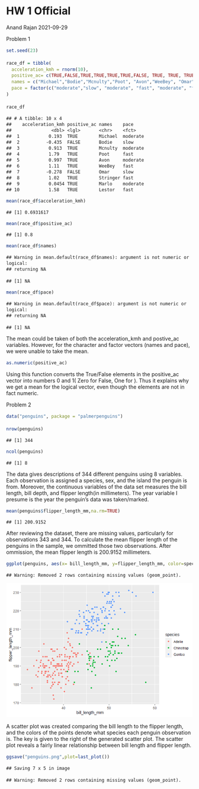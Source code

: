 HW 1 Official
================
Anand Rajan
2021-09-29

Problem 1

``` r
set.seed(23)

race_df = tibble(
  acceleration_kmh = rnorm(10),
  positive_ac= c(TRUE,FALSE,TRUE,TRUE,TRUE,TRUE,FALSE, TRUE, TRUE, TRUE),
  names = c("Michael","Bodie","Mcnulty","Poot", "Avon","WeeBey", "Omar","Stringer","Marlo","Lestor"),
  pace = factor(c("moderate","slow", "moderate", "fast", "moderate", "fast","slow","fast","moderate","fast"))
)

race_df
```

    ## # A tibble: 10 x 4
    ##    acceleration_kmh positive_ac names    pace    
    ##               <dbl> <lgl>       <chr>    <fct>   
    ##  1           0.193  TRUE        Michael  moderate
    ##  2          -0.435  FALSE       Bodie    slow    
    ##  3           0.913  TRUE        Mcnulty  moderate
    ##  4           1.79   TRUE        Poot     fast    
    ##  5           0.997  TRUE        Avon     moderate
    ##  6           1.11   TRUE        WeeBey   fast    
    ##  7          -0.278  FALSE       Omar     slow    
    ##  8           1.02   TRUE        Stringer fast    
    ##  9           0.0454 TRUE        Marlo    moderate
    ## 10           1.58   TRUE        Lestor   fast

``` r
mean(race_df$acceleration_kmh)
```

    ## [1] 0.6931617

``` r
mean(race_df$positive_ac)
```

    ## [1] 0.8

``` r
mean(race_df$names)
```

    ## Warning in mean.default(race_df$names): argument is not numeric or logical:
    ## returning NA

    ## [1] NA

``` r
mean(race_df$pace)
```

    ## Warning in mean.default(race_df$pace): argument is not numeric or logical:
    ## returning NA

    ## [1] NA

The mean could be taken of both the acceleration\_kmh and postive\_ac
variables. However, for the character and factor vectors (names and
pace), we were unable to take the mean.

``` r
as.numeric(positive_ac)
```

Using this function converts the True/False elements in the positive\_ac
vector into numbers 0 and 1( Zero for False, One for ). Thus it explains
why we get a mean for the logical vector, even though the elements are
not in fact numeric.

Problem 2

``` r
data("penguins", package = "palmerpenguins")

nrow(penguins)
```

    ## [1] 344

``` r
ncol(penguins)
```

    ## [1] 8

The data gives descriptions of 344 different penguins using 8 variables.
Each observation is assigned a species, sex, and the island the penguin
is from. Moreover, the continuous variables of the data set measures the
bill length, bill depth, and flipper length(in millimeters). The year
variable I presume is the year the penguin’s data was taken/marked.

``` r
mean(penguins$flipper_length_mm,na.rm=TRUE)
```

    ## [1] 200.9152

After reviewing the dataset, there are missing values, particularly for
observations 343 and 344. To calculate the mean flipper length of the
penguins in the sample, we ommitted those two observations. After
ommission, the mean flipper length is 200.9152 millimeters.

``` r
ggplot(penguins, aes(x= bill_length_mm, y=flipper_length_mm, color=species)) + geom_point()
```

    ## Warning: Removed 2 rows containing missing values (geom_point).

![](p8105_HW_ar4173_files/figure-gfm/unnamed-chunk-5-1.png)<!-- -->

A scatter plot was created comparing the bill length to the flipper
length, and the colors of the points denote what species each penguin
observation is. The key is given to the right of the generated scatter
plot. The scatter plot reveals a fairly linear relationship between bill
length and flipper length.

``` r
ggsave("penguins.png",plot=last_plot())
```

    ## Saving 7 x 5 in image

    ## Warning: Removed 2 rows containing missing values (geom_point).
